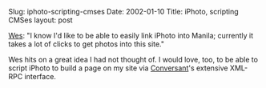 Slug: iphoto-scripting-cmses
Date: 2002-01-10
Title: iPhoto, scripting CMSes
layout: post

<a href="http://wmf.editthispage.com/2002/01/08">Wes</a>: &quot;I know I&#39;d like to be able to easily link iPhoto into Manila; currently it takes a lot of clicks to get photos into this site.&quot;<p>

Wes hits on a great idea I had not thought of. I would love, too, to be able to script iPhoto to build a page on my site via <a href="http://www.free-conversant.com">Conversant</a>&#39;s extensive XML-RPC interface.</p>
